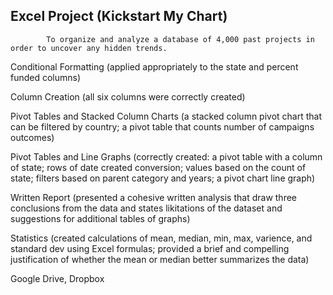 ## Excel Project (Kickstart My Chart)

            To organize and analyze a database of 4,000 past projects in order to uncover any hidden trends.

Conditional Formatting (applied appropriately to the state and percent funded columns)

Column Creation (all six columns were correctly created)

Pivot Tables and Stacked Column Charts (a stacked column pivot chart that can be filtered by country; a pivot table that counts number of campaigns outcomes)

Pivot Tables and Line Graphs (correctly created: a pivot table with a column of state; rows of date created conversion; values based on the count of state; filters based on parent category and years; a pivot chart line graph)

Written Report (presented a cohesive written analysis that draw three conclusions from the data and states likitations of the dataset and suggestions for additional tables of graphs)

Statistics (created calculations of mean, median, min, max, varience, and standard dev using Excel formulas; provided a brief and compelling justification of whether the mean or median better summarizes the data)

Google Drive, Dropbox 
